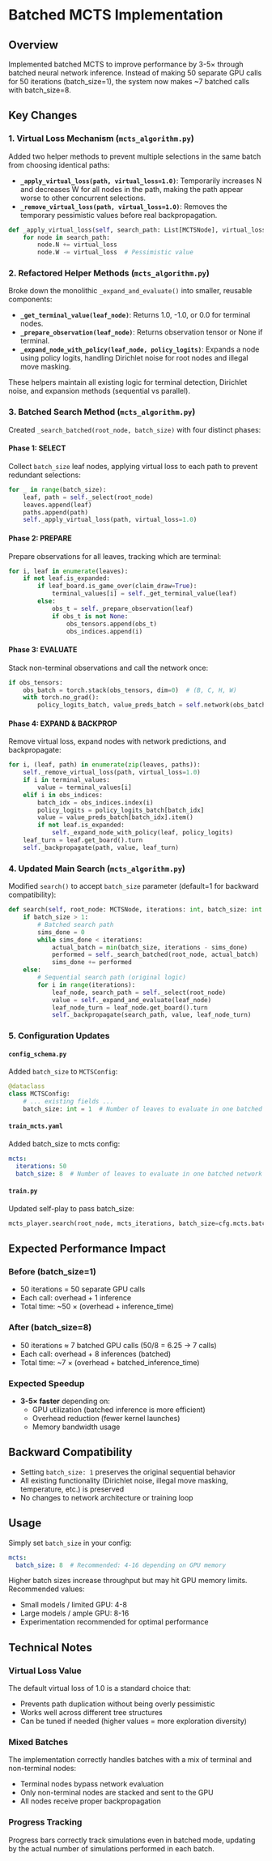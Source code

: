 # Batched MCTS Implementation

## Overview
Implemented batched MCTS to improve performance by 3-5× through batched neural network inference. Instead of making 50 separate GPU calls for 50 iterations (batch_size=1), the system now makes ~7 batched calls with batch_size=8.

## Key Changes

### 1. Virtual Loss Mechanism (`mcts_algorithm.py`)
Added two helper methods to prevent multiple selections in the same batch from choosing identical paths:

- **`_apply_virtual_loss(path, virtual_loss=1.0)`**: Temporarily increases N and decreases W for all nodes in the path, making the path appear worse to other concurrent selections.
- **`_remove_virtual_loss(path, virtual_loss=1.0)`**: Removes the temporary pessimistic values before real backpropagation.

```python
def _apply_virtual_loss(self, search_path: List[MCTSNode], virtual_loss: float = 1.0):
    for node in search_path:
        node.N += virtual_loss
        node.W -= virtual_loss  # Pessimistic value
```

### 2. Refactored Helper Methods (`mcts_algorithm.py`)
Broke down the monolithic `_expand_and_evaluate()` into smaller, reusable components:

- **`_get_terminal_value(leaf_node)`**: Returns 1.0, -1.0, or 0.0 for terminal nodes.
- **`_prepare_observation(leaf_node)`**: Returns observation tensor or None if terminal.
- **`_expand_node_with_policy(leaf_node, policy_logits)`**: Expands a node using policy logits, handling Dirichlet noise for root nodes and illegal move masking.

These helpers maintain all existing logic for terminal detection, Dirichlet noise, and expansion methods (sequential vs parallel).

### 3. Batched Search Method (`mcts_algorithm.py`)
Created `_search_batched(root_node, batch_size)` with four distinct phases:

#### Phase 1: SELECT
Collect `batch_size` leaf nodes, applying virtual loss to each path to prevent redundant selections:
```python
for _ in range(batch_size):
    leaf, path = self._select(root_node)
    leaves.append(leaf)
    paths.append(path)
    self._apply_virtual_loss(path, virtual_loss=1.0)
```

#### Phase 2: PREPARE
Prepare observations for all leaves, tracking which are terminal:
```python
for i, leaf in enumerate(leaves):
    if not leaf.is_expanded:
        if leaf_board.is_game_over(claim_draw=True):
            terminal_values[i] = self._get_terminal_value(leaf)
        else:
            obs_t = self._prepare_observation(leaf)
            if obs_t is not None:
                obs_tensors.append(obs_t)
                obs_indices.append(i)
```

#### Phase 3: EVALUATE
Stack non-terminal observations and call the network once:
```python
if obs_tensors:
    obs_batch = torch.stack(obs_tensors, dim=0)  # (B, C, H, W)
    with torch.no_grad():
        policy_logits_batch, value_preds_batch = self.network(obs_batch)
```

#### Phase 4: EXPAND & BACKPROP
Remove virtual loss, expand nodes with network predictions, and backpropagate:
```python
for i, (leaf, path) in enumerate(zip(leaves, paths)):
    self._remove_virtual_loss(path, virtual_loss=1.0)
    if i in terminal_values:
        value = terminal_values[i]
    elif i in obs_indices:
        batch_idx = obs_indices.index(i)
        policy_logits = policy_logits_batch[batch_idx]
        value = value_preds_batch[batch_idx].item()
        if not leaf.is_expanded:
            self._expand_node_with_policy(leaf, policy_logits)
    leaf_turn = leaf.get_board().turn
    self._backpropagate(path, value, leaf_turn)
```

### 4. Updated Main Search (`mcts_algorithm.py`)
Modified `search()` to accept `batch_size` parameter (default=1 for backward compatibility):

```python
def search(self, root_node: MCTSNode, iterations: int, batch_size: int = 1, progress: Progress | None = None):
    if batch_size > 1:
        # Batched search path
        sims_done = 0
        while sims_done < iterations:
            actual_batch = min(batch_size, iterations - sims_done)
            performed = self._search_batched(root_node, actual_batch)
            sims_done += performed
    else:
        # Sequential search path (original logic)
        for i in range(iterations):
            leaf_node, search_path = self._select(root_node)
            value = self._expand_and_evaluate(leaf_node)
            leaf_node_turn = leaf_node.get_board().turn
            self._backpropagate(search_path, value, leaf_node_turn)
```

### 5. Configuration Updates

#### `config_schema.py`
Added `batch_size` to `MCTSConfig`:
```python
@dataclass
class MCTSConfig:
    # ... existing fields ...
    batch_size: int = 1  # Number of leaves to evaluate in one batched network call
```

#### `train_mcts.yaml`
Added batch_size to mcts config:
```yaml
mcts:
  iterations: 50
  batch_size: 8  # Number of leaves to evaluate in one batched network call
```

#### `train.py`
Updated self-play to pass batch_size:
```python
mcts_player.search(root_node, mcts_iterations, batch_size=cfg.mcts.batch_size, progress=progress)
```

## Expected Performance Impact

### Before (batch_size=1)
- 50 iterations = 50 separate GPU calls
- Each call: overhead + 1 inference
- Total time: ~50 × (overhead + inference_time)

### After (batch_size=8)
- 50 iterations ≈ 7 batched GPU calls (50/8 = 6.25 → 7 calls)
- Each call: overhead + 8 inferences (batched)
- Total time: ~7 × (overhead + batched_inference_time)

### Expected Speedup
- **3-5× faster** depending on:
  - GPU utilization (batched inference is more efficient)
  - Overhead reduction (fewer kernel launches)
  - Memory bandwidth usage

## Backward Compatibility
- Setting `batch_size: 1` preserves the original sequential behavior
- All existing functionality (Dirichlet noise, illegal move masking, temperature, etc.) is preserved
- No changes to network architecture or training loop

## Usage
Simply set `batch_size` in your config:
```yaml
mcts:
  batch_size: 8  # Recommended: 4-16 depending on GPU memory
```

Higher batch sizes increase throughput but may hit GPU memory limits. Recommended values:
- Small models / limited GPU: 4-8
- Large models / ample GPU: 8-16
- Experimentation recommended for optimal performance

## Technical Notes

### Virtual Loss Value
The default virtual loss of 1.0 is a standard choice that:
- Prevents path duplication without being overly pessimistic
- Works well across different tree structures
- Can be tuned if needed (higher values = more exploration diversity)

### Mixed Batches
The implementation correctly handles batches with a mix of terminal and non-terminal nodes:
- Terminal nodes bypass network evaluation
- Only non-terminal nodes are stacked and sent to the GPU
- All nodes receive proper backpropagation

### Progress Tracking
Progress bars correctly track simulations even in batched mode, updating by the actual number of simulations performed in each batch.

